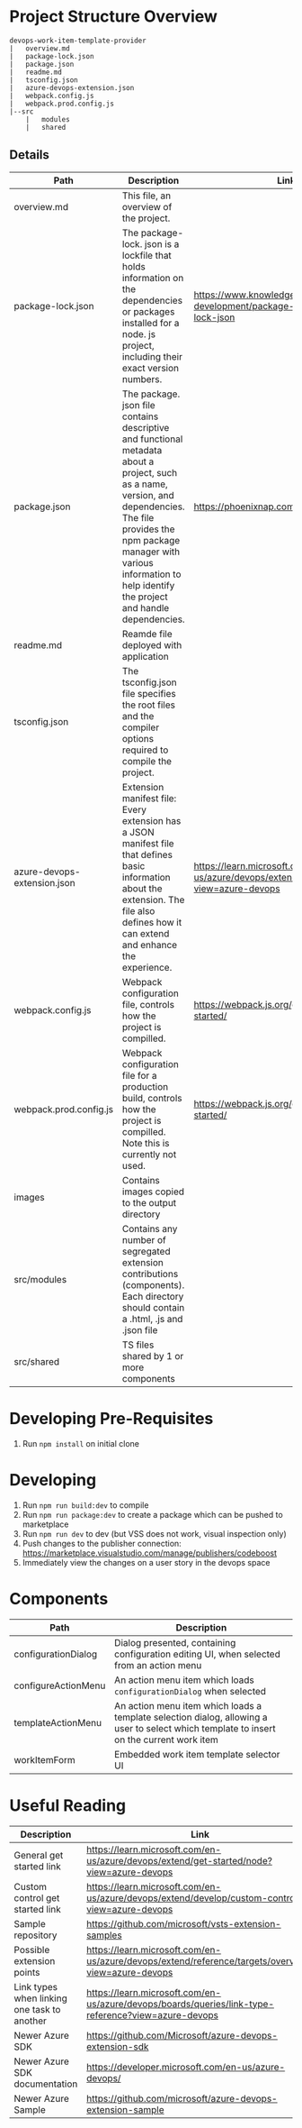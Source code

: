 # Project Structure Overview
```
devops-work-item-template-provider
|   overview.md
|   package-lock.json
|   package.json
|   readme.md
|   tsconfig.json
|   azure-devops-extension.json
|   webpack.config.js
|   webpack.prod.config.js
|--src
    |   modules
    |   shared
```

## Details
|Path|Description|Link|
|-|-|-|
|overview.md|This file, an overview of the project.||
|package-lock.json|The package-lock. json is a lockfile that holds information on the dependencies or packages installed for a node. js project, including their exact version numbers.|https://www.knowledgehut.com/blog/web-development/package-json-vs-package-lock-json|
|package.json|The package. json file contains descriptive and functional metadata about a project, such as a name, version, and dependencies. The file provides the npm package manager with various information to help identify the project and handle dependencies.|https://phoenixnap.com/kb/package-json|
|readme.md|Reamde file deployed with application||
|tsconfig.json|The tsconfig.json file specifies the root files and the compiler options required to compile the project.||
|azure-devops-extension.json|Extension manifest file: Every extension has a JSON manifest file that defines basic information about the extension. The file also defines how it can extend and enhance the experience.|https://learn.microsoft.com/en-us/azure/devops/extend/develop/manifest?view=azure-devops|
|webpack.config.js|Webpack configuration file, controls how the project is compilled.|https://webpack.js.org/guides/getting-started/|
|webpack.prod.config.js|Webpack configuration file for a production build, controls how the project is compilled. Note this is currently not used.|https://webpack.js.org/guides/getting-started/|
|images|Contains images copied to the output directory||
|src/modules|Contains any number of segregated extension contributions (components). Each directory should contain a .html, .js and .json file|
|src/shared|TS files shared by 1 or more components|

# Developing Pre-Requisites
1. Run `npm install` on initial clone 

# Developing
1. Run `npm run build:dev` to compile
2. Run `npm run package:dev` to create a package which can be pushed to marketplace
3. Run `npm run dev` to dev (but VSS does not work, visual inspection only)
4. Push changes to the publisher connection: https://marketplace.visualstudio.com/manage/publishers/codeboost
5. Immediately view the changes on a user story in the devops space

# Components
|Path|Description|
|-|-|
|configurationDialog|Dialog presented, containing configuration editing UI, when selected from an action menu|
|configureActionMenu|An action menu item which loads `configurationDialog` when selected|
|templateActionMenu|An action menu item which loads a template selection dialog, allowing a user to select which template to insert on the current work item|
|workItemForm|Embedded work item template selector UI|

# Useful Reading
|Description|Link|
|-|-|
|General get started link|https://learn.microsoft.com/en-us/azure/devops/extend/get-started/node?view=azure-devops|
|Custom control get started link|https://learn.microsoft.com/en-us/azure/devops/extend/develop/custom-control?view=azure-devops|
|Sample repository|https://github.com/microsoft/vsts-extension-samples|
|Possible extension points|https://learn.microsoft.com/en-us/azure/devops/extend/reference/targets/overview?view=azure-devops|
|Link types when linking one task to another|https://learn.microsoft.com/en-us/azure/devops/boards/queries/link-type-reference?view=azure-devops|
|Newer Azure SDK|https://github.com/Microsoft/azure-devops-extension-sdk|
|Newer Azure SDK documentation|https://developer.microsoft.com/en-us/azure-devops/|
|Newer Azure Sample|https://github.com/microsoft/azure-devops-extension-sample|